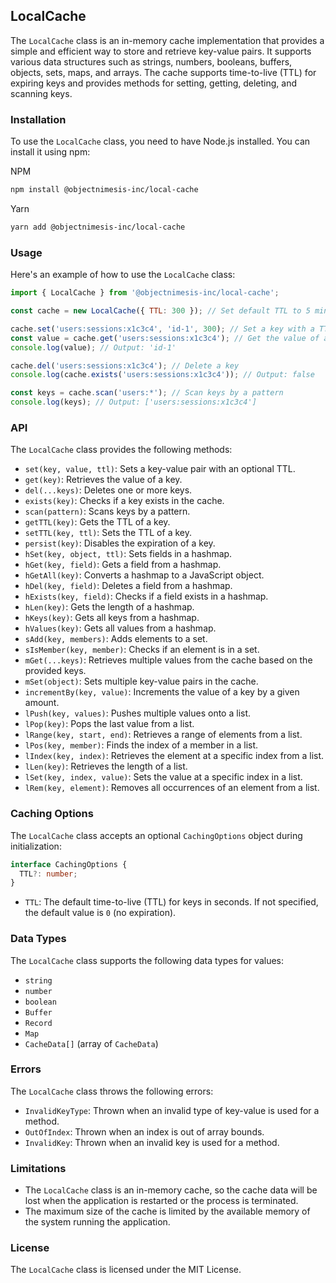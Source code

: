 ## LocalCache

The `LocalCache` class is an in-memory cache implementation that provides a simple and efficient way to store and retrieve key-value pairs. It supports various data structures such as strings, numbers, booleans, buffers, objects, sets, maps, and arrays. The cache supports time-to-live (TTL) for expiring keys and provides methods for setting, getting, deleting, and scanning keys.

### Installation

To use the `LocalCache` class, you need to have Node.js installed. You can install it using npm:

NPM

```bash
npm install @objectnimesis-inc/local-cache
```

Yarn

```bash
yarn add @objectnimesis-inc/local-cache
```

### Usage

Here's an example of how to use the `LocalCache` class:

```javascript
import { LocalCache } from '@objectnimesis-inc/local-cache';

const cache = new LocalCache({ TTL: 300 }); // Set default TTL to 5 minutes

cache.set('users:sessions:x1c3c4', 'id-1', 300); // Set a key with a TTL of 300 seconds
const value = cache.get('users:sessions:x1c3c4'); // Get the value of a key
console.log(value); // Output: 'id-1'

cache.del('users:sessions:x1c3c4'); // Delete a key
console.log(cache.exists('users:sessions:x1c3c4')); // Output: false

const keys = cache.scan('users:*'); // Scan keys by a pattern
console.log(keys); // Output: ['users:sessions:x1c3c4']
```

### API

The `LocalCache` class provides the following methods:

- `set(key, value, ttl)`: Sets a key-value pair with an optional TTL.
- `get(key)`: Retrieves the value of a key.
- `del(...keys)`: Deletes one or more keys.
- `exists(key)`: Checks if a key exists in the cache.
- `scan(pattern)`: Scans keys by a pattern.
- `getTTL(key)`: Gets the TTL of a key.
- `setTTL(key, ttl)`: Sets the TTL of a key.
- `persist(key)`: Disables the expiration of a key.
- `hSet(key, object, ttl)`: Sets fields in a hashmap.
- `hGet(key, field)`: Gets a field from a hashmap.
- `hGetAll(key)`: Converts a hashmap to a JavaScript object.
- `hDel(key, field)`: Deletes a field from a hashmap.
- `hExists(key, field)`: Checks if a field exists in a hashmap.
- `hLen(key)`: Gets the length of a hashmap.
- `hKeys(key)`: Gets all keys from a hashmap.
- `hValues(key)`: Gets all values from a hashmap.
- `sAdd(key, members)`: Adds elements to a set.
- `sIsMember(key, member)`: Checks if an element is in a set.
- `mGet(...keys)`: Retrieves multiple values from the cache based on the provided keys.
- `mSet(object)`: Sets multiple key-value pairs in the cache.
- `incrementBy(key, value)`: Increments the value of a key by a given amount.
- `lPush(key, values)`: Pushes multiple values onto a list.
- `lPop(key)`: Pops the last value from a list.
- `lRange(key, start, end)`: Retrieves a range of elements from a list.
- `lPos(key, member)`: Finds the index of a member in a list.
- `lIndex(key, index)`: Retrieves the element at a specific index from a list.
- `lLen(key)`: Retrieves the length of a list.
- `lSet(key, index, value)`: Sets the value at a specific index in a list.
- `lRem(key, element)`: Removes all occurrences of an element from a list.

### Caching Options

The `LocalCache` class accepts an optional `CachingOptions` object during initialization:

```typescript
interface CachingOptions {
  TTL?: number;
}
```

- `TTL`: The default time-to-live (TTL) for keys in seconds. If not specified, the default value is `0` (no expiration).

### Data Types

The `LocalCache` class supports the following data types for values:

- `string`
- `number`
- `boolean`
- `Buffer`
- `Record`
- `Map`
- `CacheData[]` (array of `CacheData`)

### Errors

The `LocalCache` class throws the following errors:

- `InvalidKeyType`: Thrown when an invalid type of key-value is used for a method.
- `OutOfIndex`: Thrown when an index is out of array bounds.
- `InvalidKey`: Thrown when an invalid key is used for a method.

### Limitations

- The `LocalCache` class is an in-memory cache, so the cache data will be lost when the application is restarted or the process is terminated.
- The maximum size of the cache is limited by the available memory of the system running the application.

### License

The `LocalCache` class is licensed under the MIT License.

